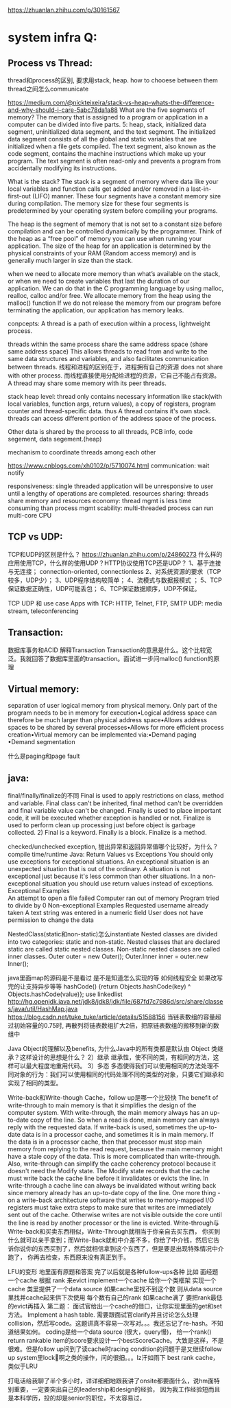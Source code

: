 https://zhuanlan.zhihu.com/p/30161567

# system infra Q:

## Process vs Thread:
thread和process的区别, 要求用stack, heap. how to chooese between them
thread之间怎么communicate

https://medium.com/@nickteixeira/stack-vs-heap-whats-the-difference-and-why-should-i-care-5abc78da1a88
What are the five segments of memory?
 The memory that is assigned to a program or application in a computer can be divided into five parts. 
 5: heap, stack, initialized data segment, uninitialized data segment, and the text segment.
   The initialized data segment consists of all the global and static variables that are initialized when a file gets compiled.
   The text segment, also known as the code segment, contains the machine instructions which make up your program. The text segment is often read-only and prevents a program from accidentally modifying its instructions.

What is the stack?
The stack is a segment of memory where data like your local variables and function calls get added and/or removed in a last-in-first-out (LIFO) manner.
These four segments have a constant memory size during compilation. The memory size for these four segments is predetermined by your operating system before compiling your programs.

The heap is the segment of memory that is not set to a constant size before compilation and can be controlled dynamically by the programmer. Think of the heap as a “free pool” of memory you can use when running your application. The size of the heap for an application is determined by the physical constraints of your RAM (Random access memory) and is generally much larger in size than the stack.

when we need to allocate more memory than what’s available on the stack, or when we need to create variables that last the duration of our application. We can do that in the C programming language by using malloc, realloc, calloc and/or free. 
We allocate memory from the heap using the malloc() function
If we do not release the memory from our program before terminating the application, our application has memory leaks.

 conpcepts: A thread is a path of execution within a process, lightweight process.

 threads within the same process share the same address space 
 (share same address space)
This allows threads to read from and write to the same data structures and variables, and also facilitates communication between threads.
线程和进程的区别在于，进程拥有自己的资源 does not share with other process. 
而线程直接使用分配给进程的资源，它自己不能占有资源。A thread may share some memory with its peer threads.

stack heap level: thread only contains necessary information like stack(with local variables, function args, return values),
a copy of registers, program counter and thread-specific data. thus A thread contains it's own stack.
threads can access different portion of the address space of the process.

 Other data is shared by the process to all threads, PCB info,
code segement, data segement.(heap) 

mechanism to coordinate threads among each other

https://www.cnblogs.com/xh0102/p/5710074.html
communication: wait notify

responsiveness:
single threaded application will be unresponsive to user until a lengthy of operations are completed.
resources sharing:
threads share memory and resources
economy:
thread mgmt is less time consuming than process mgmt
scability:
multi-threaded process can run multi-core CPU

## TCP vs UDP:
TCP和UDP的区别是什么？ https://zhuanlan.zhihu.com/p/24860273
什么样的应用使用TCP，什么样的使用UDP？HTTP协议使用TCP还是UDP？
1、基于连接与无连接； connection-oriented, connectionless
2、对系统资源的要求（TCP较多，UDP少）；
3、UDP程序结构较简单；
4、流模式与数据报模式 ；
5、TCP保证数据正确性，UDP可能丢包；
6、TCP保证数据顺序，UDP不保证。

TCP UDP 和 use case
Apps with TCP: HTTP, Telnet, FTP, SMTP
UDP: media stream, teleconferencing

## Transaction:
数据库事务和ACID 解释Transaction
Transaction的意思是什么。这个比较宽泛。我就回答了数据库里面的transaction。面试进一步问malloc() function的原理

## Virtual memory:
separation of user logical memory from physical memory.
Only part of the program needs to be in memory for execution•Logical address space can therefore be much larger than physical address space•Allows address spaces to be shared by several processes•Allows for more efficient process creation•Virtual memory can be implemented via:•Demand paging •Demand segmentation

什么是paging和page fault

## java:
final/finally/finalize的不同
	Final is used to apply restrictions on class, method and variable. Final class can't be inherited, final method can't be overridden and final variable value can't be changed.	Finally is used to place important code, it will be executed whether exception is handled or not.	Finalize is used to perform clean up processing just before object is garbage collected.
2)	Final is a keyword.	Finally is a block.	Finalize is a method.

checked/unchecked exception, 抛出异常和返回异常值哪个比较好，为什么？
compile time/runtime
Java: Return Values vs Exceptions
You should only use exceptions for exceptional situations. An exceptional situation is an unexpected situation that is out of the ordinary. A situation is not exceptional just because it's less common than other situations. In a non-exceptional situation you should use return values instead of exceptions.
Exceptional Examples	
An attempt to open a file failed
Computer ran out of memory
Program tried to divide by 0
Non-exceptional Examples
Requested username already taken
A text string was entered in a numeric field
User does not have permission to change the data

NestedClass(static和non-static)怎么instantiate
Nested classes are divided into two categories: static and non-static. Nested classes that are declared static are called static nested classes. Non-static nested classes are called inner classes.
Outer outer = new Outer();
Outer.Inner inner = outer.new Inner();

java里面map的源码是不是看过 是不是知道怎么实现的等 如何线程‍‍‍‌‍‍‍‍‍‌‍‍‌‍‌‍‌‍‍安全 如果改写完的让支持异步等等
hashCode() {return Objects.hashCode(key) ^ Objects.hashCode(value)};
use linkedlist
http://hg.openjdk.java.net/jdk8/jdk8/jdk/file/687fd7c7986d/src/share/classes/java/util/HashMap.java
https://blog.csdn.net/tuke_tuke/article/details/51588156
当链表数组的容量超过初始容量的0.75时, 再散列将链表数组扩大2倍，把原链表数组的搬移到新的数组中

Java Object的理解以及benefits, 为什么Java中的所有类都是默认由 Object 类继承？这样设计的思想是什么？
2）继承
继承性，使不同的类，有相同的方法，这样可以最大程度地重用代码。
3）多态
多态使得我们可以使用相同的方法处理不同对象的行为：我们可以使用相同的代码处理不同的类型的对象，只要它们继承和实现了相同的类型。

Write-back和Write-though Cache，follow up是哪一个比较快
The benefit of write-through to main memory is that it simplifies the design of the computer system. With write-through, the main memory always has an up-to-date copy of the line. So when a read is done, main memory can always reply with the requested data.
If write-back is used, sometimes the up-to-date data is in a processor cache, and sometimes it is in main memory. If the data is in a processor cache, then that processor must stop main memory from replying to the read request, because the main memory might have a stale copy of the data. This is more complicated than write-through.
Also, write-through can simplify the cache coherency protocol because it doesn't need the Modify state. The Modify state records that the cache must write back the cache line before it invalidates or evicts the line. In write-through a cache line can always be invalidated without writing back since memory already has an up-to-date copy of the line.
One more thing - on a write-back architecture software that writes to memory-mapped I/O registers must take extra steps to make sure that writes are immediately sent out of the cache. Otherwise writes are not visible outside the core until the line is read by another processor or the line is evicted.
Write-through与Write-back和买卖东西相似，Write-Through就相当于你亲自去买东西，
你买到什么就可以亲手拿到；而Write-Back就和中介差不多，你给了中介钱，然后它告
诉你说你的东西买到了，然后就相信拿到这个东西了，但是要是出现特殊情况中介跑了，
你再去检查，东西原来没有真正到手。



LFU的变形 地里面有原题和答案 完了以后就是各种fullow-ups各种 比如
面经题 一个cache 根据 rank 来evict
implement一个cache
给你一个类框架 实现一个cache 类里提供了一个data source 如果cache里找不到这个数 则从data source里找并cache起来供下次使用 每个数有自‍‍‍‌‍‍‍‍‍‌‍‍‌‍‌‍‌‍‍己的rank 如果cache满了 要把rank最低的evict再插入
第二题： 面试官给出一个cache的借口，让你实现里面的get和set方法。
Implement a hash table. 需要跟面试官clarify并且讨论怎么处理collision，然后写code。这题讲真不容易一次写对。。。我还忘记了re-hash。不知道结果如何。
coding是给一个data source (很大，query慢)， 给一个rank() return rankable item的score要求设计一个bestScoreCache。大致是这样，不是很难。但是fo‍‍‍‌‍‍‍‍‍‌‍‍‌‍‌‍‌‍‍llow up问到了读cache时racing condition的问题于是又继续follow up system里lock啊之类的操作，问的很细。。。lz汗如雨下
best rank cache， 类似于LRU

打电话给我聊了半个多小时，详详细细地跟我讲了onsite都要面什么，说hm面特别重要，一定要突出自己的leadership和design的经验，
因为我工作经验短而且是本科学历，投的却是senior的职位，不太容易过，
